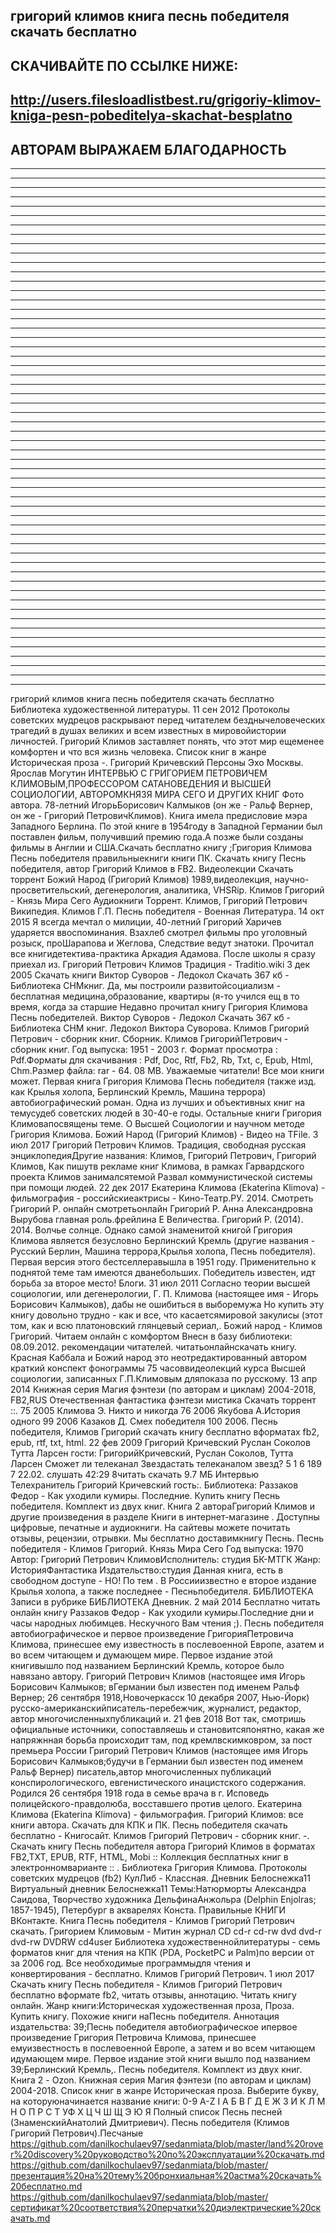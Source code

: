 григорий климов книга песнь победителя скачать бесплатно
--------------------------------------------------
СКАЧИВАЙТЕ ПО ССЫЛКЕ НИЖЕ:
--------------------------------------------------
http://users.filesloadlistbest.ru/grigoriy-klimov-kniga-pesn-pobeditelya-skachat-besplatno
--------------------------------------------------
АВТОРАМ ВЫРАЖАЕМ БЛАГОДАРНОСТЬ
--------------------------------------------------
--------------------------------------------------
--------------------------------------------------
--------------------------------------------------
--------------------------------------------------
--------------------------------------------------
--------------------------------------------------
--------------------------------------------------
--------------------------------------------------
--------------------------------------------------
--------------------------------------------------
--------------------------------------------------
--------------------------------------------------
--------------------------------------------------
--------------------------------------------------
--------------------------------------------------
--------------------------------------------------
--------------------------------------------------
--------------------------------------------------
--------------------------------------------------
--------------------------------------------------
--------------------------------------------------
--------------------------------------------------
--------------------------------------------------
--------------------------------------------------
--------------------------------------------------
--------------------------------------------------
--------------------------------------------------
--------------------------------------------------
--------------------------------------------------
--------------------------------------------------
--------------------------------------------------
--------------------------------------------------
--------------------------------------------------
--------------------------------------------------
--------------------------------------------------
--------------------------------------------------
--------------------------------------------------
--------------------------------------------------
--------------------------------------------------
--------------------------------------------------
--------------------------------------------------
--------------------------------------------------
--------------------------------------------------
--------------------------------------------------
--------------------------------------------------
--------------------------------------------------
--------------------------------------------------
--------------------------------------------------
--------------------------------------------------
--------------------------------------------------
--------------------------------------------------
--------------------------------------------------
--------------------------------------------------
--------------------------------------------------
--------------------------------------------------
--------------------------------------------------
григорий климов книга песнь победителя скачать бесплатно Библиотека художественной литературы. 11 сен 2012  Протоколы советских мудрецов раскрывают перед читателем безднычеловеческих трагедий в душах великих и всем известных в мировойистории личностей. Григорий Климов заставляет понять, что этот мир ещеменее комфортен и что вся жизнь человека. Список книг в жанре Историческая проза -. Григорий Кричевский  Персоны  Эхо Москвы. Ярослав Могутин ИНТЕРВЬЮ С ГРИГОРИЕМ ПЕТРОВИЧЕМ КЛИМОВЫМ,ПРОФЕССОРОМ САТАНОВЕДЕНИЯ И ВЫСШЕЙ СОЦИОЛОГИИ, АВТОРОМКНЯЗЯ МИРА СЕГО И ДРУГИХ КНИГ Фото автора. 78-летний ИгорьБорисович Калмыков (он же - Ральф Вернер, он же - Григорий ПетровичКлимов). Книга имела предисловие мэра Западного Берлина. По этой книге в 1954году в Западной Германии был поставлен фильм, получивший премию года.А позже были созданы фильмы в Англии и США.Скачать бесплатно книгу ;Григория Климова Песнь победителя  правильныекниги книги ПК. Скачать книгу Песнь победителя, автор Григорий Климов в FB2. Видеолекции  Скачать торрент Божий Народ (Григорий Климов) 1989,видеолекция, научно-просветительский, дегенерология, аналитика, VHSRip. Климов Григорий - Князь Мира Сего  Аудиокниги Торрент. Климов, Григорий Петрович  Википедия. Климов Г.П. Песнь победителя - Военная Литература. 14 окт 2015  Я всегда мечтал о милиции,  40-летний Григорий Харичев ударяется ввоспоминания.  Взахлеб смотрел фильмы про уголовный розыск, проШарапова и Жеглова, Следствие ведут знатоки. Прочитал все книгидетектива-практика Аркадия Адамова. После школы я сразу приехал из. Григорий Петрович Климов  Традиция - Traditio.wiki
3 дек 2005  Скачать книги Виктор Суворов - Ледокол Скачать 367 кб - Библиотека CHMкниг.  Да, мы построили развитойсоциализм - бесплатная медицина,образование, квартиры (я-то учился ещ в то время, когда за старшие Недавно прочитал книгу Григория Климова Песнь победителей. Виктор Суворов - Ледокол Скачать 367 кб - Библиотека CHM книг. Ледокол Виктора Суворова. Климов Григорий Петрович - сборник книг. Сборник. Климов ГригорийПетрович - сборник книг. Год выпуска: 1951 - 2003 г. Формат просмотра : Pdf.Форматы для скачивания : Pdf, Doc, Rtf, Fb2, Rb, Txt, c, Epub, Html, Chm.Размер файла: rar - 64. 08 MB. Уважаемые читатели! Все мои книги может. Первая книга Григория Климова  Песнь победителя (также изд. как Крылья холопа, Берлинский Кремль, Машина террора) автобиографический роман. Одна из лучших и объективных книг на темусудеб советских людей в 30-40-е годы. Остальные книги Григория Климовапосвящены теме. О Высшей Социологии и научном методе Григория Климова. Божий Народ (Григорий Климов) - Видео на TFile. 3 июл 2017  Григорий Петрович Климов. Традиция, свободная русская энциклопедияДругие названия: Климов, Григорий Петрович, Григорий Климов,  Как пишутв рекламе книг Климова, в рамках Гарвардского проекта Климов занималсятемой Развал коммунистической системы при помощи людей. 22 дек 2017  Екатерина Климова (Ekaterina Klimova) - фильмография - российскиеактрисы - Кино-Театр.РУ.  2014. Смотреть Григорий Р. онлайн смотретьонлайн  Григорий Р. Анна Александровна Вырубова  главная роль.фрейлина Е Величества. Григорий Р. (2014). 2014. Волчье солнце. Однако самой знаменитой книгой Григория Климова является безусловно Берлинский Кремль (другие названия - Русский Берлин, Машина террора,Крылья холопа, Песнь победителя). Первая версия этого бестселлеравышла в 1951 году. Применительно к поднятой теме там имеются дванебольших. Победитель известен, идт борьба за второе место!  Блоги. 31 июл 2011  Согласно теории высшей социологии, или дегенерологии, Г. П. Климова (настоящее имя - Игорь Борисович Калмыков), дабы не ошибиться в выборемужа  Но купить эту книгу довольно трудно - как и все, что касаетсямировой закулисы (этот том, как и всю платоновский глянцевый сериал,. Божий народ - Климов Григорий. Читаем онлайн с комфортом
Внесн в базу библиотеки: 08.09.2012. рекомендации читателей. читатьонлайнскачать книгу. Красная Каббала и Божий народ  это неотредактированный автором краткий конспект фонограммы 75 часоввидеолекций курса Высшей социологии, записанных Г.П.Климовым дляпоказа по русскому. 13 апр 2014  Книжная серия Магия фэнтези (по авторам и циклам) 2004-2018, FB2,RUS  Отечественная фантастика  фэнтези  мистика  Скачать торрент ::.  75 2005 Климова Э. Никто и никогда 76 2006 Якубова А.История одного  99 2006 Казаков Д. Смех победителя 100 2006. Песнь победителя, Климов Григорий  скачать книгу бесплатно вформатах fb2, epub, rtf, txt, html. 22 фев 2009  Григорий Кричевский Руслан Соколов Тутта Ларсен гости: ГригорийКричевский, Руслан Соколов, Тутта Ларсен  Сможет ли телеканал Звездастать телеканалом звезд? 5 1 6 189 7 22.02. слушать 42:29 8читать скачать 9.7 МБ  Интервью Телехранитель  Григорий Кричевский гость:. Библиотека: Раззаков Федор - Как уходили кумиры. Последние. Купить книгу Песнь победителя. Комплект из двух книг. Книга 2 автораГригорий Климов и другие произведения в разделе Книги в интернет-магазине . Доступны цифровые, печатные и аудиокниги. На сайтевы можете почитать отзывы, рецензии, отрывки. Мы бесплатно доставимкнигу Песнь. Песнь победителя - Климов Григорий. Князь Мира Сего Год выпуска: 1970 Автор: Григорий Петрович КлимовИсполнитель: студия БК-МТГК Жанр: ИсторияФантастика Издательство:студия  Данная книга, есть в свободном доступе - НО! По тем . В Россииизвестно е второе издание Крылья холопа, а также последнее - Песньпобедителя. БИБЛИОТЕКА  Записи в рубрике БИБЛИОТЕКА  Дневник. 2 май 2014  Бесплатно читать онлайн книгу Раззаков Федор - Как уходили кумиры.Последние дни и часы народных любимцев. Нескучного Вам чтения ;). Песнь победителя автобиографическое и первое произведение ГригорияПетровича Климова, принесшее ему известность в послевоенной Европе, азатем и во всем читающем и думающем мире. Первое издание этой книгивышло под названием Берлинский Кремль, которое было навязано автору. Григорий Петрович Климов (настоящее имя  Игорь Борисович Калмыков; вГермании был известен под именем Ральф Вернер; 26 сентября 1918,Новочеркасск  10 декабря 2007, Нью-Йорк)  русско-американскийписатель-перебежчик, журналист, редактор, автор многочисленныхпубликаций и. 21 фев 2018  Вот так, смотришь официальные источники, сопоставляешь и становитсяпонятно, какая же напряжнная борьба происходит там, под кремлвскимковром, за пост премьера России
Григорий Петрович Климов (настоящее имя  Игорь Борисович Калмыков;будучи в Германии был известен под именем Ральф Вернер)  писатель,автор многочисленных публикаций конспирологического, евгенистического инацистского содержания. Родился 26 сентября 1918 года в семье врача в г. Исповедь полицейского-правдолюба, восставшего против целого. Екатерина Климова (Ekaterina Klimova) - фильмография. Григорий Климов: все книги автора. Скачать для КПК и ПК. Песнь победителя  скачать бесплатно - Книгосайт. Климов Григорий Петрович - сборник книг. -. Скачать книгу Песнь победителя автора Григорий Климов в форматах FB2,TXT, EPUB, RTF, HTML, Mobi :: Коллекция бесплатных книг в электронномварианте :: . Библиотека Григория Климова. Протоколы советских мудрецов (fb2)  КулЛиб - Классная. Дневник Белоснежка11 Виртуальный дневник Белоснежка11 Темы:Натюрморты Александра Саидова, Творчество художника ДельфинаАнжольра (Delphin Enjolras; 1857-1945), Петербург в акварелях Конста. Правильные КНИГИ  ВКонтакте. Книга Песнь победителя - Климов Григорий Петрович скачать. Григорием Климовым - Митин журнал
CD cd-r cd-rw dvd dvd-r dvd-rw DVDRW cd4user Библиотека художественнойлитературы - семь форматов книг для чтения на КПК (PDA, PocketPC и Palm)по версии от  за 2006 год.  Все необходимые программыдля чтения и конвертирования - бесплатно.  Климов Григорий Петрович. 1 июл 2017  Скачать книгу Песнь победителя - Климов Григорий Петрович бесплатно вформате fb2, читать отзывы, аннотацию. Читать книгу онлайн. Жанр книги:Историческая художественная проза, Проза. Купить книгу. Похожие книги наПеснь победителя. Аннотация издательства: 39;Песнь победителя  автобиографическое ипервое произведение Григория Петровича Климова, принесшее емуизвестность в послевоенной Европе, а затем и во всем читающем идумающем мире. Первое издание этой книги вышло под названием 39;Берлинский Кремль,. Песнь победителя. Комплект из двух книг. Книга 2 - Ozon. Книжная серия Магия фэнтези (по авторам и циклам) 2004-2018. Список книг в жанре Историческая проза.  Выберите букву, на которуюначинается название книги: 0-9 A-Z I А Б В Г Д Е Ж З И К Л М Н О П Р С Т УФ Х Ц Ч Ш Щ Э Ю Я  Полный список  Песнь песней (ЗнаменскийАнатолий Дмитриевич). Песнь победителя (Климов Григорий Петрович).Песчаные
https://github.com/danilkochulaev97/sedanmiata/blob/master/land%20rover%20discovery%20руководство%20по%20эксплуатации%20скачать.md
https://github.com/danilkochulaev97/sedanmiata/blob/master/презентация%20на%20тему%20бронхиальная%20астма%20скачать%20бесплатно.md
https://github.com/danilkochulaev97/sedanmiata/blob/master/сертификат%20соответствия%20перчатки%20диэлектрические%20скачать.md